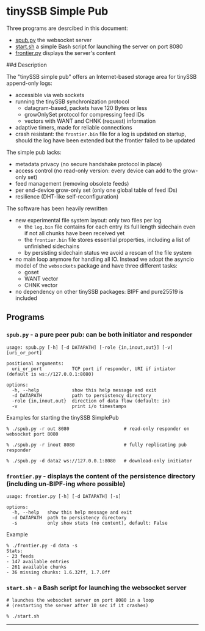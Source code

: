 # tinySSB Simple Pub

Three programs are desrcibed in this document:
- [spub.py](#spubpy---a-pure-peer-pub-can-be-both-initiator-and-responder) the websocket server
- [start.sh](#startsh---a-bash-script-for-launching-the-websocket-server) a simple Bash script for launching the server on port 8080
- [frontier.py](#frontierpy---displays-the-content-of-the-persistence-directory-including-un-bipf-ing-where-possible) displays the server's content


##d Description

The "tinySSB simple pub" offers an Internet-based storage area for tinySSB append-only logs:
- accessible via web sockets
- running the tinySSB synchronization protocol
  -  datagram-based, packets have 120 Bytes or less
  -  growOnlySet protocol for compressing feed IDs
  -  vectors with WANT and CHNK (request) information
- adaptive timers, made for reliable connections
- crash resistant: the ```frontier.bin``` file for a log is updated on startup, should the log have been extended but the frontier failed to be updated

The simple pub lacks:
- metadata privacy (no secure handshake protocol in place)
- access control (no read-only version: every device can add to the grow-only set)
- feed management (removing obsolete feeds)
- per end-device grow-only set (only one global table of feed IDs)
- resilience (DHT-like self-reconfiguration)

The software has been heavily rewritten
- new experimental file system layout: only two files per log
  - the ```log.bin``` file contains for each entry its full length sidechain even if not all chunks have been received yet
  - the ```frontier.bin``` file stores essential properties, including a list of unfinished sidechains
  - by persisting sidechain status we avoid a rescan of the file system
- no main loop anymore for handling all IO. Instead we adopt the asyncio model of the ```websockets``` package and have three different tasks:
  - goset
  - WANT vector
  - CHNK vector
- no dependency on other tinySSB packages: BIPF and pure25519 is included

## Programs

### ```spub.py``` - a pure peer pub: can be both initiator and responder

```
usage: spub.py [-h] [-d DATAPATH] [-role {in,inout,out}] [-v] [uri_or_port]

positional arguments:
  uri_or_port           TCP port if responder, URI if intiator (default is ws://127.0.0.1:8080)

options:
  -h, --help            show this help message and exit
  -d DATAPATH           path to persistency directory
  -role {in,inout,out}  direction of data flow (default: in)
  -v                    print i/o timestamps
```

Examples for starting the tinySSB SimplePub
```
% ./spub.py -r out 8080                    # read-only responder on websocket port 8080

% ./spub.py -r inout 8080                  # fully replicating pub responder

% ./spub.py -d data2 ws://127.0.0.1:8080   # download-only initiator
```


### ```frontier.py``` - displays the content of the persistence directory (including un-BIPF-ing where possible)

```
usage: frontier.py [-h] [-d DATAPATH] [-s]

options:
  -h, --help   show this help message and exit
  -d DATAPATH  path to persistency directory
  -s           only show stats (no content), default: False
```

Example
```
% ./frontier.py -d data -s
Stats:
- 23 feeds
- 147 available entries
- 261 available chunks
- 36 missing chunks: 1.6.32ff, 1.7.0ff
```

### ```start.sh``` - a Bash script for launching the websocket server

```
# launches the websocket server on port 8080 in a loop
# (restarting the server after 10 sec if it crashes)

% ./start.sh
```

----
